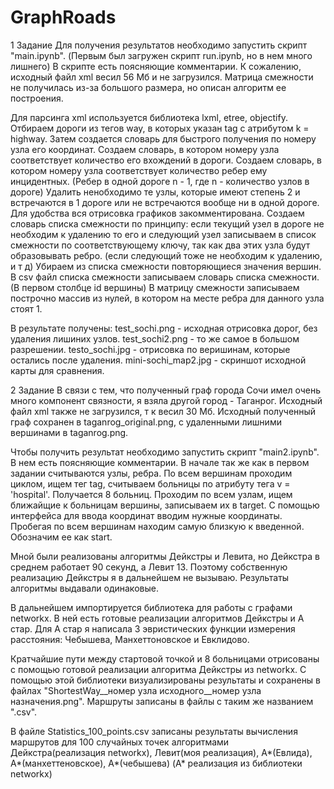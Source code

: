# GraphRoads
1 Задание
Для получения результатов необходимо запустить скрипт "main.ipynb". (Первым был загружен скрипт run.ipynb, но в нем много лишнего)
В скрипте есть поясняющие комментарии. К сожалению, исходный файл xml весил 56 Мб и не загрузился. Матрица смежности не получилась из-за большого размера, но описан алгоритм ее построения.

Для парсинга xml используется библиотека lxml, etree, objectify. 
Отбираем дороги из тегов way, в которых указан tag с атрибутом k = highway. 
Затем создается словарь для быстрого получения по номеру узла его координат.
Создаем словарь, в котором номеру узла соответствует количество его вхождений в дороги.
Создаем словарь, в котором номеру узла соответствует количество ребер ему инцидентных. (Ребер в одной дороге n - 1, где n - количество узлов в дороге)
Удалить ненобходимо те узлы, которые имеют степень 2 и встречаются в 1 дороге или не встречаются вообще ни в одной дороге.
Для удобства вся отрисовка графиков закомментирована. 
Создаем словарь списка смежности по принципу: если текущий узел в дороге не необходим к удалению то его и следующий узел записываем в список смежности по соответствующему ключу, так как два этих узла будут образовывать ребро. (если следующий тоже не необходим к удалению, и т д)
Убираем из списка смежности повторяющиеся значения вершин. 
В csv файл списка смежности записываем словарь списка смежности. (В первом столбце id вершины)
В матрицу смежности записываем построчно массив из нулей, в котором на месте ребра для данного узла стоят 1.

В результате получены: 
test_sochi.png - исходная отрисовка дорог, без удаления лишиних узлов.
test_sochi2.png - то же самое в большом разрешении.
testo_sochi.jpg - отрисовка по веришинам, которые остались после удаления.
mini-sochi_map2.jpg - скриншот исходной карты для сравнения.

2 Задание
В связи с тем, что полученный граф города Сочи имел очень много компонент связности, я взяла другой город - Таганрог. Исходный файл xml также не загрузился, т к весил 30 Мб. Исходный полученный граф сохранен в taganrog_original.png, с удаленными лишними вершинами в  taganrog.png. 

Чтобы получить результат необходимо запустить скрипт "main2.ipynb". В нем есть поясняющие комментарии. 
В начале так же как в первом задании считываются узлы, ребра. 
По всем вершинам проходим циклом, ищем тег tag, считываем больницы по атрибуту тега v = 'hospital'. Получается 8 больниц. Проходим по всем узлам, ищем ближайщие к больницам вершины, записываем их в target.
С помощью интерфейса для ввода координат вводим нужные координаты. Пробегая по всем вершинам находим самую близкую к введенной. Обозначим ее как start. 

Мной были реализованы алгоритмы Дейкстры и Левита, но Дейкстра в среднем работает 90 секунд, а Левит 13. Поэтому собственную реализацию Дейкстры я в дальнейшем не вызываю. Результаты алгоритмы выдавали одинаковые.

В дальнейшем импортируется библиотека для работы с графами networkx. В ней есть готовые реализации алгоритмов Дейкстры и А стар. Для А стар я написала 3 эвристических функции измерения расстояния: Чебышева, Манхеттоновское и Евклидово.

Кратчайшие пути между стартовой точкой и 8 больницами отрисованы с помощью готовой реализации алгоритма Дейкстры из networkx. С помощью этой библиотеки визуализированы результаты и сохранены в файлах "ShortestWay__номер узла исходного__номер узла назначения.png". Маршруты записаны в файлы с таким же названием ".csv".

В файле Statistics_100_points.csv записаны результаты вычисления маршрутов для 100 случайных точек алгоритмами Дейкстра(реализация networkx), Левит(моя реализация), A*(Евлида), A*(манхеттеновское), A*(чебышева) (А* реализация из библиотеки networkx)
